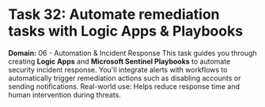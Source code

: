 # Task 32: Automate remediation tasks with Logic Apps & Playbooks
**Domain:** 06 - Automation & Incident Response
This task guides you through creating **Logic Apps** and **Microsoft Sentinel Playbooks** to automate security incident response. You'll integrate alerts with workflows to automatically trigger remediation actions such as disabling accounts or sending notifications.
Real-world use: Helps reduce response time and human intervention during threats.
